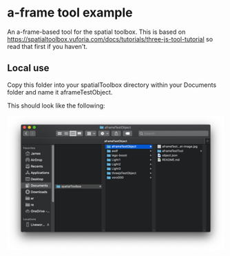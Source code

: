 # a-frame tool example

An a-frame-based tool for the spatial toolbox. This is based on
https://spatialtoolbox.vuforia.com/docs/tutorials/three-js-tool-tutorial so
read that first if you haven't.

## Local use

Copy this folder into your spatialToolbox directory within your Documents
folder and name it aframeTestObject.

This should look like the following:

![folder structure](./folder-structure.png)
